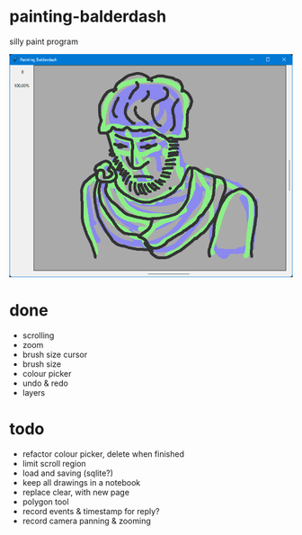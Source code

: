 # painting-balderdash
silly paint program

![screenshot of a face](/screenshots/Screenshot%202024-05-25%20183958.png?raw=true)

# done

* scrolling
* zoom
* brush size cursor
* brush size
* colour picker
* undo & redo
* layers


# todo

* refactor colour picker, delete when finished
* limit scroll region
* load and saving (sqlite?)
* keep all drawings in a notebook
* replace clear, with new page
* polygon tool
* record events & timestamp for reply?
* record camera panning & zooming

